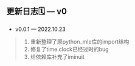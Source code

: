 ## 更新日志🗓 — v0

* v0.0.1 — 2022.10.23
> 1. 重新整理了原python_mle库的import结构
> 1. 修复了time.clock已经过时的bug
> 1. 给依赖库补充了iminuit